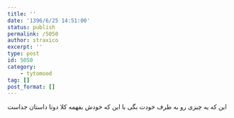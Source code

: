 ```yaml
---
title: ''
date: '1396/6/25 14:51:00'
status: publish
permalink: /5050
author: straxico
excerpt: ''
type: post
id: 5050
category:
    - tytomood
tag: []
post_format: []
---
```

این که یه چیزی رو به طرف خودت بگی با این که خودش بفهمه کلا دوتا داستان جداست